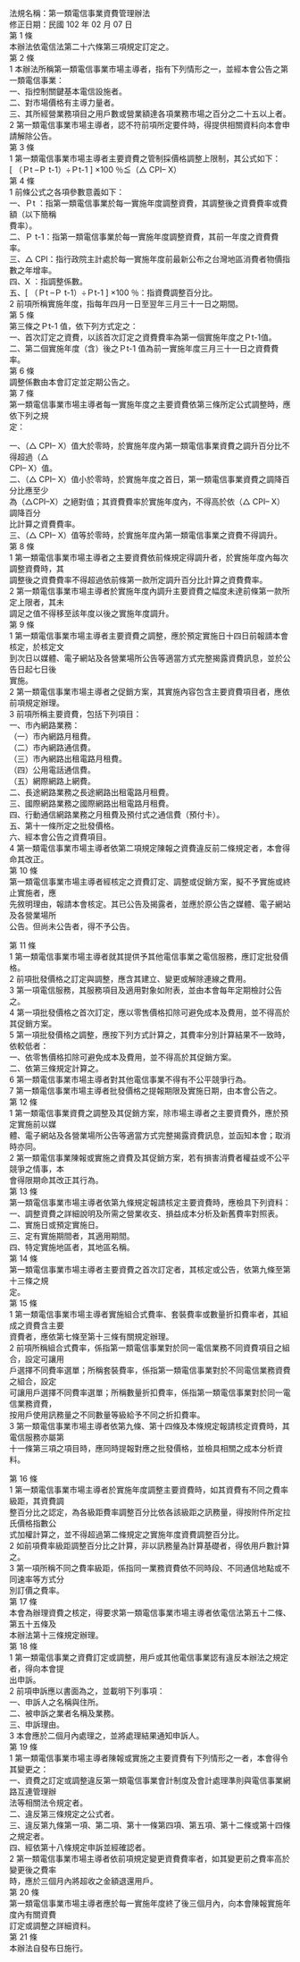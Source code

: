 法規名稱：第一類電信事業資費管理辦法  
修正日期：民國 102 年 02 月 07 日  
第 1 條  
本辦法依電信法第二十六條第三項規定訂定之。  
第 2 條  
1 本辦法所稱第一類電信事業市場主導者，指有下列情形之一，並經本會公告之第一類電信事業：  
一、指控制關鍵基本電信設施者。  
二、對市場價格有主導力量者。  
三、其所經營業務項目之用戶數或營業額達各項業務市場之百分之二十五以上者。  
2 第一類電信事業市場主導者，認不符前項所定要件時，得提供相關資料向本會申請解除公告。  
第 3 條  
1 第一類電信事業市場主導者主要資費之管制採價格調整上限制，其公式如下：  
[ （Ｐt –Ｐ t-1）÷Ｐt-1 ] ×100 ％≦（△ CPI– X）  
第 4 條  
1 前條公式之各項參數意義如下：  
一、Ｐt ：指第一類電信事業於每一實施年度調整資費，其調整後之資費費率或費額（以下簡稱  
費率）。  
二、Ｐ t-1：指第一類電信事業於每一實施年度調整資費，其前一年度之資費費率。  
三、△ CPI：指行政院主計處於每一實施年度前最新公布之台灣地區消費者物價指數之年增率。  
四、X ：指調整係數。  
五、[ （Ｐt –Ｐ t-1）÷Ｐt-1 ] ×100 ％：指資費調整百分比。  
2 前項所稱實施年度，指每年四月一日至翌年三月三十一日之期間。  
第 5 條  
第三條之Ｐt-1 值，依下列方式定之：  
一、首次訂定之資費，以該首次訂定之資費費率為第一個實施年度之Ｐt-1值。  
二、第二個實施年度（含）後之Ｐt-1 值為前一實施年度三月三十一日之資費費率。  
第 6 條  
調整係數由本會訂定並定期公告之。  
第 7 條  
第一類電信事業市場主導者每一實施年度之主要資費依第三條所定公式調整時，應依下列之規  
定：  


一、（△ CPI– X）值大於零時，於實施年度內第一類電信事業資費之調升百分比不得超過（△  
CPI– X）值。  
二、（△ CPI– X）值小於零時，於實施年度之首日，第一類電信事業資費之調降百分比應至少  
為（△CPI–X）之絕對值；其資費費率於實施年度內，不得高於依（△ CPI– X）調降百分  
比計算之資費費率。  
三、（△ CPI– X）值等於零時，於實施年度內第一類電信事業之資費不得調升。  
第 8 條  
1 第一類電信事業市場主導者之主要資費依前條規定得調升者，於實施年度內每次調整資費時，其  
調整後之資費費率不得超過依前條第一款所定調升百分比計算之資費費率。  
2 第一類電信事業市場主導者於實施年度內調升主要資費之幅度未達前條第一款所定上限者，其未  
調足之值不得移至該年度以後之實施年度調升。  
第 9 條  
1 第一類電信事業市場主導者主要資費之調整，應於預定實施日十四日前報請本會核定，於核定文  
到次日以媒體、電子網站及各營業場所公告等適當方式完整揭露資費訊息，並於公告日起七日後  
實施。  
2 第一類電信事業市場主導者之促銷方案，其實施內容包含主要資費項目者，應依前項規定辦理。  
3 前項所稱主要資費，包括下列項目：  
一、市內網路業務：  
（一）市內網路月租費。  
（二）市內網路通信費。  
（三）市內網路出租電路月租費。  
（四）公用電話通信費。  
（五）網際網路上網費。  
二、長途網路業務之長途網路出租電路月租費。  
三、國際網路業務之國際網路出租電路月租費。  
四、行動通信網路業務之月租費及預付式之通信費（預付卡）。  
五、第十一條所定之批發價格。  
六、經本會公告之資費項目。  
4 第一類電信事業市場主導者依第二項規定陳報之資費違反前二條規定者，本會得命其改正。  
第 10 條  
第一類電信事業市場主導者經核定之資費訂定、調整或促銷方案，擬不予實施或終止實施者，應  
先敘明理由，報請本會核定。其已公告及揭露者，並應於原公告之媒體、電子網站及各營業場所  
公告。但尚未公告者，得不予公告。  


第 11 條  
1 第一類電信事業市場主導者就其提供予其他電信事業之電信服務，應訂定批發價格。  
2 前項批發價格之訂定與調整，應含其建立、變更或解除連線之費用。  
3 第一項電信服務，其服務項目及適用對象如附表，並由本會每年定期檢討公告之。  
4 第一項批發價格之首次訂定，應以零售價格扣除可避免成本及費用，並不得高於其促銷方案。  
5 第一項批發價格之調整，應按下列方式計算之，其費率分別計算結果不一致時，依較低者：  
一、依零售價格扣除可避免成本及費用，並不得高於其促銷方案。  
二、依第三條規定計算之。  
6 第一類電信事業市場主導者對其他電信事業不得有不公平競爭行為。  
7 第一類電信事業市場主導者批發價格之提報期限及實施日期，由本會公告之。  
第 12 條  
1 第一類電信事業資費之調整及其促銷方案，除市場主導者之主要資費外，應於預定實施前以媒  
體、電子網站及各營業場所公告等適當方式完整揭露資費訊息，並函知本會；取消時亦同。  
2 第一類電信事業陳報或實施之資費及其促銷方案，若有損害消費者權益或不公平競爭之情事，本  
會得限期命其改正其行為。  
第 13 條  
第一類電信事業市場主導者依第九條規定報請核定主要資費時，應檢具下列資料：  
一、調整資費之詳細說明及所需之營業收支、損益成本分析及新舊費率對照表。  
二、實施日或預定實施日。  
三、定有實施期間者，其適用期間。  
四、特定實施地區者，其地區名稱。  
第 14 條  
第一類電信事業市場主導者主要資費之首次訂定者，其核定或公告，依第九條至第十三條之規  
定。  
第 15 條  
1 第一類電信事業市場主導者實施組合式費率、套裝費率或數量折扣費率者，其組成之資費含主要  
資費者，應依第七條至第十三條有關規定辦理。  
2 前項所稱組合式費率，係指第一類電信事業對於同一電信業務不同資費項目之組合，設定可讓用  
戶選擇不同費率選單；所稱套裝費率，係指第一類電信事業對於不同電信業務資費之組合，設定  
可讓用戶選擇不同費率選單；所稱數量折扣費率，係指第一類電信事業對於同一電信業務資費，  
按用戶使用訊務量之不同數量等級給予不同之折扣費率。  
3 第一類電信事業市場主導者依第九條、第十四條及本條規定報請核定資費時，其電信服務亦屬第  
十一條第三項之項目時，應同時提報對應之批發價格，並檢具相關之成本分析資料。  


第 16 條  
1 第一類電信事業市場主導者於實施年度調整主要資費時，如其資費有不同之費率級距，其資費調  
整百分比之認定，為各級距費率調整百分比依各該級距之訊務量，得按附件所定拉氏價格指數公  
式加權計算之，並不得超過第二條規定之實施年度資費調整百分比。  
2 如前項費率級距調整百分比之計算，非以訊務量為計算基礎者，得依用戶數計算之。  
3 第一項所稱不同之費率級距，係指同一業務資費依不同時段、不同通信地點或不同速率等方式分  
別訂價之費率。  
第 17 條  
本會為辦理資費之核定，得要求第一類電信事業市場主導者依電信法第五十二條、第五十五條及  
本辦法第十三條規定辦理。  
第 18 條  
1 第一類電信事業之資費訂定或調整，用戶或其他電信事業認有違反本辦法之規定者，得向本會提  
出申訴。  
2 前項申訴應以書面為之，並載明下列事項：  
一、申訴人之名稱與住所。  
二、被申訴之業者名稱及業務。  
三、申訴理由。  
3 本會應於二個月內處理之，並將處理結果通知申訴人。  
第 19 條  
1 第一類電信事業市場主導者陳報或實施之主要資費有下列情形之一者，本會得令其變更之：  
一、資費之訂定或調整違反第一類電信事業會計制度及會計處理準則與電信事業網路互連管理辦  
法等相關法令規定者。  
二、違反第三條規定之公式者。  
三、違反第九條第一項、第二項、第十一條第四項、第五項、第十二條或第十四條之規定者。  
四、經依第十八條規定申訴並經確認者。  
2 第一類電信事業市場主導者依前項規定變更資費費率者，如其變更前之費率高於變更後之費率  
時，應於三個月內將超收之金額退還用戶。  
第 20 條  
第一類電信事業市場主導者應於每一實施年度終了後三個月內，向本會陳報實施年度內有關資費  
訂定或調整之詳細資料。  
第 21 條  
本辦法自發布日施行。  



